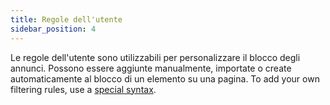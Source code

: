```yaml
---
title: Regole dell'utente
sidebar_position: 4
---
```


Le regole dell'utente sono utilizzabili per personalizzare il blocco degli annunci. Possono essere aggiunte manualmente, importate o create automaticamente al blocco di un elemento su una pagina. To add your own filtering rules, use a [special syntax](/general/ad-filtering/create-own-filters).
